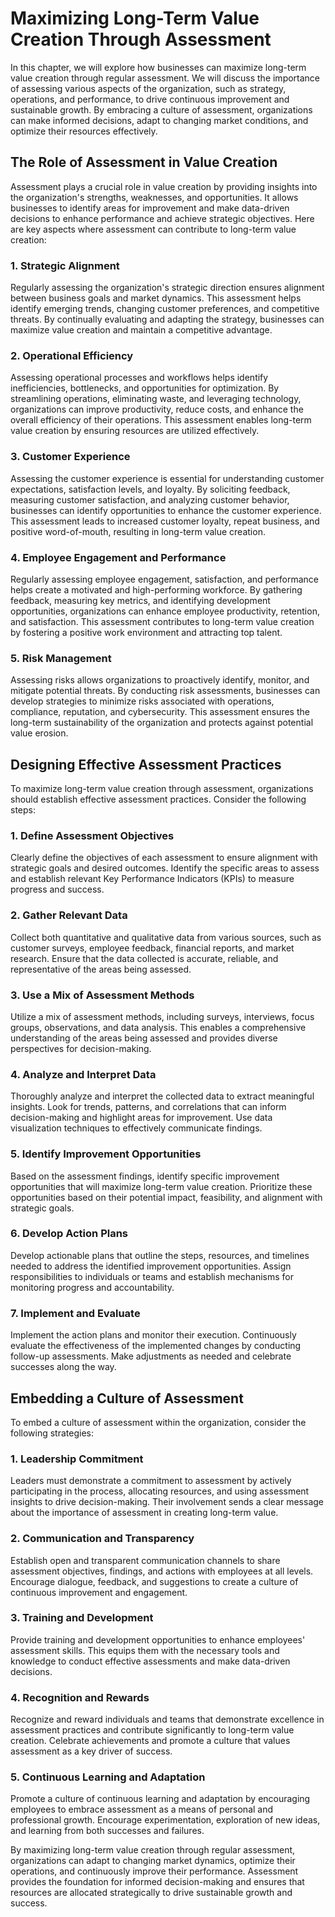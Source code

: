 Maximizing Long-Term Value Creation Through Assessment
===============================================================

In this chapter, we will explore how businesses can maximize long-term value creation through regular assessment. We will discuss the importance of assessing various aspects of the organization, such as strategy, operations, and performance, to drive continuous improvement and sustainable growth. By embracing a culture of assessment, organizations can make informed decisions, adapt to changing market conditions, and optimize their resources effectively.

**The Role of Assessment in Value Creation**
--------------------------------------------

Assessment plays a crucial role in value creation by providing insights into the organization's strengths, weaknesses, and opportunities. It allows businesses to identify areas for improvement and make data-driven decisions to enhance performance and achieve strategic objectives. Here are key aspects where assessment can contribute to long-term value creation:

### **1. Strategic Alignment**

Regularly assessing the organization's strategic direction ensures alignment between business goals and market dynamics. This assessment helps identify emerging trends, changing customer preferences, and competitive threats. By continually evaluating and adapting the strategy, businesses can maximize value creation and maintain a competitive advantage.

### **2. Operational Efficiency**

Assessing operational processes and workflows helps identify inefficiencies, bottlenecks, and opportunities for optimization. By streamlining operations, eliminating waste, and leveraging technology, organizations can improve productivity, reduce costs, and enhance the overall efficiency of their operations. This assessment enables long-term value creation by ensuring resources are utilized effectively.

### **3. Customer Experience**

Assessing the customer experience is essential for understanding customer expectations, satisfaction levels, and loyalty. By soliciting feedback, measuring customer satisfaction, and analyzing customer behavior, businesses can identify opportunities to enhance the customer experience. This assessment leads to increased customer loyalty, repeat business, and positive word-of-mouth, resulting in long-term value creation.

### **4. Employee Engagement and Performance**

Regularly assessing employee engagement, satisfaction, and performance helps create a motivated and high-performing workforce. By gathering feedback, measuring key metrics, and identifying development opportunities, organizations can enhance employee productivity, retention, and satisfaction. This assessment contributes to long-term value creation by fostering a positive work environment and attracting top talent.

### **5. Risk Management**

Assessing risks allows organizations to proactively identify, monitor, and mitigate potential threats. By conducting risk assessments, businesses can develop strategies to minimize risks associated with operations, compliance, reputation, and cybersecurity. This assessment ensures the long-term sustainability of the organization and protects against potential value erosion.

**Designing Effective Assessment Practices**
--------------------------------------------

To maximize long-term value creation through assessment, organizations should establish effective assessment practices. Consider the following steps:

### **1. Define Assessment Objectives**

Clearly define the objectives of each assessment to ensure alignment with strategic goals and desired outcomes. Identify the specific areas to assess and establish relevant Key Performance Indicators (KPIs) to measure progress and success.

### **2. Gather Relevant Data**

Collect both quantitative and qualitative data from various sources, such as customer surveys, employee feedback, financial reports, and market research. Ensure that the data collected is accurate, reliable, and representative of the areas being assessed.

### **3. Use a Mix of Assessment Methods**

Utilize a mix of assessment methods, including surveys, interviews, focus groups, observations, and data analysis. This enables a comprehensive understanding of the areas being assessed and provides diverse perspectives for decision-making.

### **4. Analyze and Interpret Data**

Thoroughly analyze and interpret the collected data to extract meaningful insights. Look for trends, patterns, and correlations that can inform decision-making and highlight areas for improvement. Use data visualization techniques to effectively communicate findings.

### **5. Identify Improvement Opportunities**

Based on the assessment findings, identify specific improvement opportunities that will maximize long-term value creation. Prioritize these opportunities based on their potential impact, feasibility, and alignment with strategic goals.

### **6. Develop Action Plans**

Develop actionable plans that outline the steps, resources, and timelines needed to address the identified improvement opportunities. Assign responsibilities to individuals or teams and establish mechanisms for monitoring progress and accountability.

### **7. Implement and Evaluate**

Implement the action plans and monitor their execution. Continuously evaluate the effectiveness of the implemented changes by conducting follow-up assessments. Make adjustments as needed and celebrate successes along the way.

**Embedding a Culture of Assessment**
-------------------------------------

To embed a culture of assessment within the organization, consider the following strategies:

### **1. Leadership Commitment**

Leaders must demonstrate a commitment to assessment by actively participating in the process, allocating resources, and using assessment insights to drive decision-making. Their involvement sends a clear message about the importance of assessment in creating long-term value.

### **2. Communication and Transparency**

Establish open and transparent communication channels to share assessment objectives, findings, and actions with employees at all levels. Encourage dialogue, feedback, and suggestions to create a culture of continuous improvement and engagement.

### **3. Training and Development**

Provide training and development opportunities to enhance employees' assessment skills. This equips them with the necessary tools and knowledge to conduct effective assessments and make data-driven decisions.

### **4. Recognition and Rewards**

Recognize and reward individuals and teams that demonstrate excellence in assessment practices and contribute significantly to long-term value creation. Celebrate achievements and promote a culture that values assessment as a key driver of success.

### **5. Continuous Learning and Adaptation**

Promote a culture of continuous learning and adaptation by encouraging employees to embrace assessment as a means of personal and professional growth. Encourage experimentation, exploration of new ideas, and learning from both successes and failures.

By maximizing long-term value creation through regular assessment, organizations can adapt to changing market dynamics, optimize their operations, and continuously improve their performance. Assessment provides the foundation for informed decision-making and ensures that resources are allocated strategically to drive sustainable growth and success.

